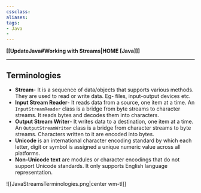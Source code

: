 ```yaml
---
cssclass:
aliases:
tags:
- Java
- 
---
```

**[[UpdateJava#Working with Streams|HOME [Java]]]**

---
## Terminologies
- **Stream**- It is a sequence of data/objects that supports various methods. They are used to read or write data. Eg- files, input-output devices etc.
- **Input Stream Reader**- It reads data from a source, one item at a time. An `InputStreamReader` class is a bridge from byte streams to character streams. It reads bytes and decodes them into characters.
- **Output Stream Writer**- It writes data to a destination, one item at a time. An `OutputStreamWriter` class is a bridge from character streams to byte streams. Characters written to it are encoded into bytes.
- **Unicode** is an international character encoding standard by which each letter, digit or symbol is assigned a unique numeric value across all platforms.
- **Non-Unicode text** are modules or character encodings that do not support Unicode standards. It only supports English language representation.

![[JavaStreamsTerminologies.png|center wm-tl]]